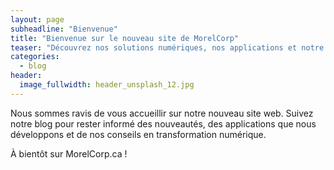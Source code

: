 ```yaml
---
layout: page
subheadline: "Bienvenue"
title: "Bienvenue sur le nouveau site de MorelCorp"
teaser: "Découvrez nos solutions numériques, nos applications et notre équipe."
categories:
  - blog
header:
  image_fullwidth: header_unsplash_12.jpg
---
```


Nous sommes ravis de vous accueillir sur notre nouveau site web. Suivez notre blog pour rester informé des nouveautés, des applications que nous développons et de nos conseils en transformation numérique.

À bientôt sur MorelCorp.ca !
